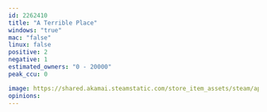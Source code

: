 ```yaml
---
id: 2262410
title: "A Terrible Place"
windows: "true"
mac: "false"
linux: false
positive: 2
negative: 1
estimated_owners: "0 - 20000"
peak_ccu: 0

image: https://shared.akamai.steamstatic.com/store_item_assets/steam/apps/2262410/header.jpg?t=1679600658
opinions:
---
```

